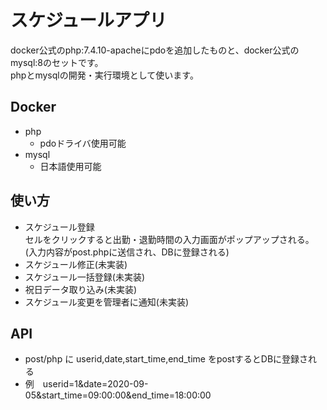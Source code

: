 # スケジュールアプリ
docker公式のphp:7.4.10-apacheにpdoを追加したものと、docker公式のmysql:8のセットです。  
phpとmysqlの開発・実行環境として使います。  

## Docker
- php  
  - pdoドライバ使用可能  
- mysql  
  - 日本語使用可能  

## 使い方  
- スケジュール登録  
  セルをクリックすると出勤・退勤時間の入力画面がポップアップされる。  
  (入力内容がpost.phpに送信され、DBに登録される)  
- スケジュール修正(未実装)  
- スケジュール一括登録(未実装)  
- 祝日データ取り込み(未実装)  
- スケジュール変更を管理者に通知(未実装)  

## API  
- post/php に userid,date,start_time,end_time をpostするとDBに登録される  
- 例　userid=1&date=2020-09-05&start_time=09:00:00&end_time=18:00:00